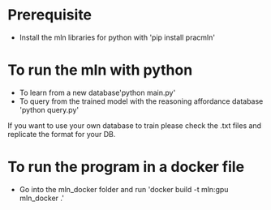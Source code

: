# Prerequisite
* Install the mln libraries for python with 'pip install pracmln'

# To run the mln with python
* To learn from a new database'python main.py'
* To query from the trained model with the reasoning affordance database 'python query.py'

If you want to use your own database to train please check the .txt files and replicate the format for your DB.

# To run the program in a docker file
* Go into the mln_docker folder and run 'docker build -t mln:gpu mln_docker .'

